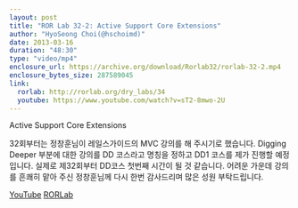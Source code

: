 ```yaml
---
layout: post
title: "ROR Lab 32-2: Active Support Core Extensions"
author: "HyoSeong Choi(@hschoimd)"
date: 2013-03-16
duration: "48:30"
type: "video/mp4"
enclosure_url: https://archive.org/download/Rorlab32/rorlab-32-2.mp4
enclosure_bytes_size: 287589045
link:
  rorlab: http://rorlab.org/dry_labs/34
  youtube: https://www.youtube.com/watch?v=sT2-8mwo-2U
---
```


<p>Active Support Core Extensions</p>

<p>32회부터는 정창훈님이 레일스가이드의 MVC 강의를 해 주시기로 했습니다. Digging Deeper 부분에 대한 강의를 DD 코스라고 명칭을 정하고 DD1 코스를 제가 진행할 예정입니다. 실제로 제32회부터 DD코스 첫번째 시간이 될 것 같습니다. 어려운 가운데 강의를 흔쾌히 맡아 주신 정창훈님께 다시 한번 감사드리며 많은 성원 부탁드립니다.</p>

<div class="btn-group">
  <a class="btn btn-default btn-xs" href="{{ page.link.youtube }}">YouTube</a>
  <a class="btn btn-default btn-xs" href="{{ page.link.rorlab }}">RORLab</a>
</div>